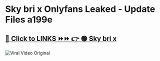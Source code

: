 
 # Sky bri x Onlyfans Leaked - Update Files a199e

## <h2><a href="https://clipsfans.com/Sky_bri_x&ref=git">🔗 Click to LINKS ⏩⏩ 👉 🟢 Sky bri x </a></h2>

<a href="https://clipsfans.com/Sky_bri_x&ref=git" rel="nofollow" data-target="animated-image.originalLink"><img src="https://i.ibb.co.com/xMMVF88/686577567.gif" alt="Viral Video Original" style="max-width: 100%; display: inline-block;" data-target="animated-image.originalImage"></a>


